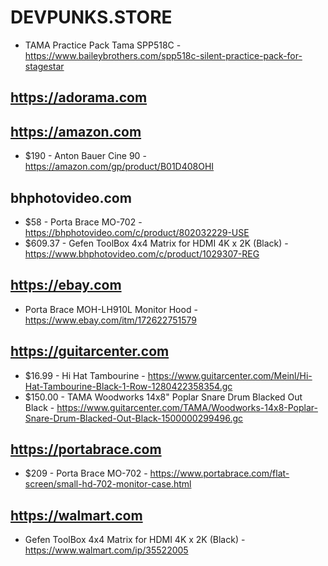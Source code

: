 # DEVPUNKS.STORE

  - TAMA Practice Pack Tama SPP518C - https://www.baileybrothers.com/spp518c-silent-practice-pack-for-stagestar


## https://adorama.com


## https://amazon.com

  - $190 - Anton Bauer Cine 90 - https://amazon.com/gp/product/B01D408OHI


## bhphotovideo.com

  - $58 - Porta Brace MO-702 - https://bhphotovideo.com/c/product/802032229-USE
  - $609.37 - Gefen ToolBox 4x4 Matrix for HDMI 4K x 2K (Black) - https://www.bhphotovideo.com/c/product/1029307-REG


## https://ebay.com

  - Porta Brace MOH-LH910L Monitor Hood - https://www.ebay.com/itm/172622751579


## https://guitarcenter.com

  - $16.99 - Hi Hat Tambourine - https://www.guitarcenter.com/Meinl/Hi-Hat-Tambourine-Black-1-Row-1280422358354.gc
  - $150.00 - TAMA Woodworks 14x8" Poplar Snare Drum  Blacked Out Black - https://www.guitarcenter.com/TAMA/Woodworks-14x8-Poplar-Snare-Drum-Blacked-Out-Black-1500000299496.gc


## https://portabrace.com

  - $209 - Porta Brace MO-702 - https://www.portabrace.com/flat-screen/small-hd-702-monitor-case.html


## https://walmart.com

  - Gefen ToolBox 4x4 Matrix for HDMI 4K x 2K (Black) - https://www.walmart.com/ip/35522005


